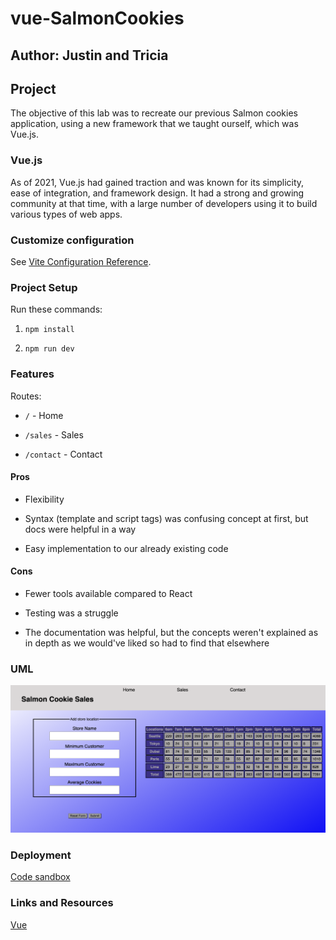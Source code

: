 # vue-SalmonCookies

## Author: Justin and Tricia

## Project

The objective of this lab was to recreate our previous Salmon cookies application, using a new framework that we taught ourself, which was Vue.js.

### Vue.js

As of 2021, Vue.js had gained traction and was known for its simplicity, ease of integration, and framework design. It had a strong and growing community at that time, with a large number of developers using it to build various types of web apps.

### Customize configuration

See [Vite Configuration Reference](https://vitejs.dev/config/).

### Project Setup

Run these commands:

1. `npm install`

2. `npm run dev`

### Features

Routes:

- `/` - Home

- `/sales` - Sales

- `/contact` - Contact

#### Pros

- Flexibility

- Syntax (template and script tags) was confusing concept at first, but docs were helpful in a way

- Easy implementation to our already existing code

#### Cons

- Fewer tools available compared to React

- Testing was a struggle

- The documentation was helpful, but the concepts weren't explained as in depth as we would've liked so had to find that elsewhere

### UML

![UML - Salmon Cookies](src/assets/UML-Salmon-cookies.png)

### Deployment

[Code sandbox](https://jqpn3f-5173.csb.app/)

### Links and Resources

[Vue](https://vuejs.org/guide/introduction.html)
